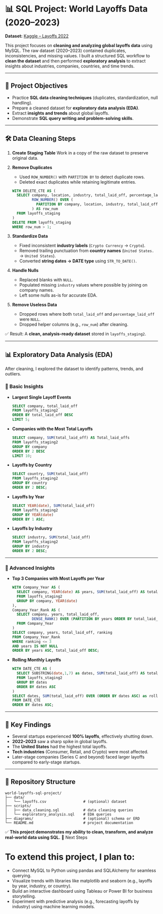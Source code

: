 # 📊 SQL Project: World Layoffs Data (2020–2023)

**Dataset:** [Kaggle – Layoffs 2022](https://www.kaggle.com/datasets/swaptr/layoffs-2022)

This project focuses on **cleaning and analyzing global layoffs data** using MySQL. The raw dataset (2020–2023) contained duplicates, inconsistencies, and missing values. I built a structured SQL workflow to **clean the dataset** and then performed **exploratory analysis** to extract insights about industries, companies, countries, and time trends.

---

## 🔹 Project Objectives

* Practice **SQL data cleaning techniques** (duplicates, standardization, null handling).
* Prepare a cleaned dataset for **exploratory data analysis (EDA)**.
* Extract **insights and trends** about global layoffs.
* Demonstrate **SQL query writing and problem-solving skills**.

---

## 🛠️ Data Cleaning Steps

1. **Create Staging Table**
   Work in a copy of the raw dataset to preserve original data.

2. **Remove Duplicates**

   * Used `ROW_NUMBER()` with `PARTITION BY` to detect duplicate rows.
   * Deleted exact duplicates while retaining legitimate entries.

   ```sql
   WITH DELETE_CTE AS (
     SELECT company, location, industry, total_laid_off, percentage_laid_off, `date`, stage, country, funds_raised_millions,
            ROW_NUMBER() OVER (
              PARTITION BY company, location, industry, total_laid_off, percentage_laid_off, `date`, stage, country, funds_raised_millions
            ) AS row_num
     FROM layoffs_staging
   )
   DELETE FROM layoffs_staging
   WHERE row_num > 1;
   ```

3. **Standardize Data**

   * Fixed inconsistent **industry labels** (`Crypto Currency` → `Crypto`).
   * Removed trailing punctuation from **country names** (`United States.` → `United States`).
   * Converted **string dates → DATE type** using `STR_TO_DATE()`.

4. **Handle Nulls**

   * Replaced blanks with `NULL`.
   * Populated missing `industry` values where possible by joining on company names.
   * Left some nulls as-is for accurate EDA.

5. **Remove Useless Data**

   * Dropped rows where both `total_laid_off` and `percentage_laid_off` were `NULL`.
   * Dropped helper columns (e.g., `row_num`) after cleaning.

✅ Result: A **clean, analysis-ready dataset** stored in `layoffs_staging2`.

---

## 📊 Exploratory Data Analysis (EDA)

After cleaning, I explored the dataset to identify patterns, trends, and outliers.

### 🔹 Basic Insights

* **Largest Single Layoff Events**

  ```sql
  SELECT company, total_laid_off
  FROM layoffs_staging2
  ORDER BY total_laid_off DESC
  LIMIT 5;
  ```

* **Companies with the Most Total Layoffs**

  ```sql
  SELECT company, SUM(total_laid_off) AS Total_laid_offs
  FROM layoffs_staging2
  GROUP BY company
  ORDER BY 2 DESC
  LIMIT 10;
  ```

* **Layoffs by Country**

  ```sql
  SELECT country, SUM(total_laid_off)
  FROM layoffs_staging2
  GROUP BY country
  ORDER BY 2 DESC;
  ```

* **Layoffs by Year**

  ```sql
  SELECT YEAR(date), SUM(total_laid_off)
  FROM layoffs_staging2
  GROUP BY YEAR(date)
  ORDER BY 1 ASC;
  ```

* **Layoffs by Industry**

  ```sql
  SELECT industry, SUM(total_laid_off)
  FROM layoffs_staging2
  GROUP BY industry
  ORDER BY 2 DESC;
  ```

---

### 🔹 Advanced Insights

* **Top 3 Companies with Most Layoffs per Year**

  ```sql
  WITH Company_Year AS (
    SELECT company, YEAR(date) AS years, SUM(total_laid_off) AS total_laid_off
    FROM layoffs_staging2
    GROUP BY company, YEAR(date)
  ),
  Company_Year_Rank AS (
    SELECT company, years, total_laid_off,
           DENSE_RANK() OVER (PARTITION BY years ORDER BY total_laid_off DESC) AS ranking
    FROM Company_Year
  )
  SELECT company, years, total_laid_off, ranking
  FROM Company_Year_Rank
  WHERE ranking <= 3
  AND years IS NOT NULL
  ORDER BY years ASC, total_laid_off DESC;
  ```

* **Rolling Monthly Layoffs**

  ```sql
  WITH DATE_CTE AS (
    SELECT SUBSTRING(date,1,7) as dates, SUM(total_laid_off) AS total_laid_off
    FROM layoffs_staging2
    GROUP BY dates
    ORDER BY dates ASC
  )
  SELECT dates, SUM(total_laid_off) OVER (ORDER BY dates ASC) as rolling_total_layoffs
  FROM DATE_CTE
  ORDER BY dates ASC;
  ```

---

## 📌 Key Findings

* Several startups experienced **100% layoffs**, effectively shutting down.
* **2022–2023** saw a sharp spike in global layoffs.
* The **United States** had the highest total layoffs.
* **Tech industries** (Consumer, Retail, and Crypto) were most affected.
* Later-stage companies (Series C and beyond) faced larger layoffs compared to early-stage startups.

---

## 🔹 Repository Structure

```
world-layoffs-sql-project/
├── data/ 
│   └── layoffs.csv                 # (optional) dataset
├── scripts/
│   ├── data_cleaning.sql           # data cleaning queries
│   └── exploratory_analysis.sql    # EDA queries
├── diagrams/                       # (optional) schema or ERD
└── README.md                       # project documentation
```
✅ **This project demonstrates my ability to clean, transform, and analyze real-world data using SQL.**
🚀 Next Steps

# To extend this project, I plan to:

* Connect MySQL to Python using pandas and SQLAlchemy for seamless querying.
* Visualize trends with libraries like matplotlib and seaborn (e.g., layoffs by year, industry, or country).
* Build an interactive dashboard using Tableau or Power BI for business storytelling.
* Experiment with predictive analysis (e.g., forecasting layoffs by industry) using machine learning models.

